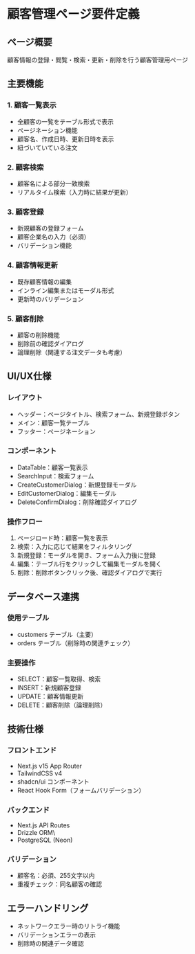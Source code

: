 # 顧客管理ページ要件定義

## ページ概要
顧客情報の登録・閲覧・検索・更新・削除を行う顧客管理用ページ

## 主要機能

### 1. 顧客一覧表示
- 全顧客の一覧をテーブル形式で表示
- ページネーション機能
- 顧客名、作成日時、更新日時を表示
- 紐づいていている注文

### 2. 顧客検索
- 顧客名による部分一致検索
- リアルタイム検索（入力時に結果が更新）

### 3. 顧客登録
- 新規顧客の登録フォーム
- 顧客企業名の入力（必須）
- バリデーション機能

### 4. 顧客情報更新
- 既存顧客情報の編集
- インライン編集またはモーダル形式
- 更新時のバリデーション

### 5. 顧客削除
- 顧客の削除機能
- 削除前の確認ダイアログ
- 論理削除（関連する注文データも考慮）

## UI/UX仕様

### レイアウト
- ヘッダー：ページタイトル、検索フォーム、新規登録ボタン
- メイン：顧客一覧テーブル
- フッター：ページネーション

### コンポーネント
- DataTable：顧客一覧表示
- SearchInput：検索フォーム
- CreateCustomerDialog：新規登録モーダル
- EditCustomerDialog：編集モーダル
- DeleteConfirmDialog：削除確認ダイアログ

### 操作フロー
1. ページロード時：顧客一覧を表示
2. 検索：入力に応じて結果をフィルタリング
3. 新規登録：モーダルを開き、フォーム入力後に登録
4. 編集：テーブル行をクリックして編集モーダルを開く
5. 削除：削除ボタンクリック後、確認ダイアログで実行

## データベース連携

### 使用テーブル
- customers テーブル（主要）
- orders テーブル（削除時の関連チェック）

### 主要操作
- SELECT：顧客一覧取得、検索
- INSERT：新規顧客登録
- UPDATE：顧客情報更新
- DELETE：顧客削除（論理削除）

## 技術仕様

### フロントエンド
- Next.js v15 App Router
- TailwindCSS v4
- shadcn/ui コンポーネント
- React Hook Form（フォームバリデーション）

### バックエンド
- Next.js API Routes
- Drizzle ORM\
- PostgreSQL (Neon)

### バリデーション
- 顧客名：必須、255文字以内
- 重複チェック：同名顧客の確認

## エラーハンドリング
- ネットワークエラー時のリトライ機能
- バリデーションエラーの表示
- 削除時の関連データ確認